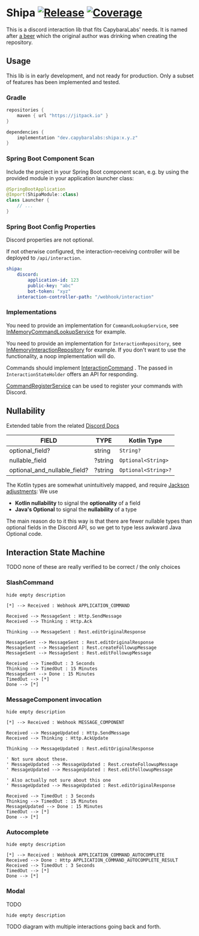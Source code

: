# Shipa [![Release](https://jitpack.io/v/dev.capybaralabs/shipa.svg?style=flat-square)](https://jitpack.io/#dev.capybaralabs/shipa) [![Coverage](https://img.shields.io/sonar/coverage/dev.capybaralabs.shipa?server=https%3A%2F%2Fsonarcloud.io&style=flat-square)](https://sonarcloud.io/summary/overall?id=dev.capybaralabs.shipa)

This is a discord interaction lib that fits CapybaraLabs' needs. It is named
after [a beer](https://www.kehrwieder.beer/12/speaking-bottle/detail/15/shipa.html) which the original author was drinking when
creating the repository.

## Usage

This lib is in early development, and not ready for production. Only a subset of features has been implemented and
tested.

### Gradle

```groovy
repositories {
	maven { url "https://jitpack.io" }
}

dependencies {
	implementation "dev.capybaralabs:shipa:x.y.z"
}
 ```

### Spring Boot Component Scan

Include the project in your Spring Boot component scan, e.g. by using the provided module in your application launcher
class:

```kotlin
@SpringBootApplication
@Import(ShipaModule::class)
class Launcher {
	// ...
}
```

### Spring Boot Config Properties

Discord properties are not optional.

If not otherwise configured, the interaction-receiving controller will be deployed to `/api/interaction`.

```yaml
shipa:
    discord:
        application-id: 123
        public-key: "abc"
        bot-token: "xyz"
    interaction-controller-path: "/webhook/interaction"
```

### Implementations

You need to provide an implementation for `CommandLookupService`,
see [InMemoryCommandLookupService](example/src/main/kotlin/dev/capybaralabs/shipa/InMemoryCommandLookupService.kt) for
example.

You need to provide an implementation for `InteractionRepository`,
see [InMemoryInteractionRepository](example/src/main/kotlin/dev/capybaralabs/shipa/InMemoryInteractionRepository.kt) for
example. If you don't want to use the functionality, a noop implementation will do.

Commands should
implement [InteractionCommand](src/main/kotlin/dev/capybaralabs/shipa/discord/interaction/command/InteractionCommand.kt)
. The passed in `InteractionStateHolder` offers an API for responding.

[CommandRegisterService](src/main/kotlin/dev/capybaralabs/shipa/discord/interaction/command/CommandRegisterService.kt)
can be used to register your commands with Discord.

## Nullability

Extended table from the
related [Discord Docs](https://discord.com/developers/docs/reference#nullable-and-optional-resource-fields)

| FIELD                        | TYPE    | Kotlin Type         |
|------------------------------|---------|---------------------|
| optional_field?              | string  | `String?`           |
| nullable_field               | ?string | `Optional<String>`  |
| optional_and_nullable_field? | ?string | `Optional<String>?` |

The Kotlin types are somewhat unintuitively mapped, and
require [Jackson adjustments](src/main/kotlin/dev/capybaralabs/shipa/jackson/JacksonConfig.kt): We use

- **Kotlin nullability** to signal the **optionality** of a field
- **Java's Optional** to signal the **nullability** of a type

The main reason do to it this way is that there are fewer nullable types than optional fields in the Discord API, so we
get to type less awkward Java Optional code.

## Interaction State Machine

TODO none of these are really verified to be correct / the only choices

### SlashCommand

```plantuml
hide empty description

[*] --> Received : Webhook APPLICATION_COMMAND

Received --> MessageSent : Http.SendMessage
Received --> Thinking : Http.Ack

Thinking --> MessageSent : Rest.editOriginalResponse

MessageSent --> MessageSent : Rest.editOriginalResponse
MessageSent --> MessageSent : Rest.createFollowupMessage
MessageSent --> MessageSent : Rest.editFollowupMessage

Received --> TimedOut : 3 Seconds
Thinking --> TimedOut : 15 Minutes
MessageSent --> Done : 15 Minutes
TimedOut --> [*]
Done --> [*]
```

### MessageComponent invocation

```plantuml
hide empty description

[*] --> Received : Webhook MESSAGE_COMPONENT

Received --> MessageUpdated : Http.SendMessage
Received --> Thinking : Http.AckUpdate

Thinking --> MessageUpdated : Rest.editOriginalResponse

' Not sure about these.
' MessageUpdated --> MessageUpdated : Rest.createFollowupMessage
' MessageUpdated --> MessageUpdated : Rest.editFollowupMessage

' Also actually not sure about this one
' MessageUpdated --> MessageUpdated : Rest.editOriginalResponse

Received --> TimedOut : 3 Seconds
Thinking --> TimedOut : 15 Minutes
MessageUpdated --> Done : 15 Minutes
TimedOut --> [*]
Done --> [*]
```

### Autocomplete

```plantuml
hide empty description

[*] --> Received : Webhook APPLICATION_COMMAND_AUTOCOMPLETE
Received --> Done : Http APPLICATION_COMMAND_AUTOCOMPLETE_RESULT
Received --> TimedOut : 3 Seconds
TimedOut --> [*]
Done --> [*]

```

### Modal

TODO

```plantuml
hide empty description
```

TODO diagram with multiple interactions going back and forth.
